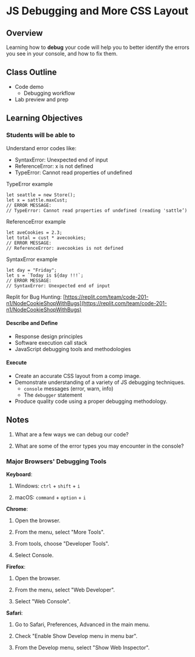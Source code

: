 # JS Debugging and More CSS Layout

## Overview

Learning how to **debug** your code will help you to better identify the errors you see in your console, and how to fix them.

## Class Outline

- Code demo
  - Debugging workflow
- Lab preview and prep

## Learning Objectives

### Students will be able to

Understand error codes like:

* SyntaxError: Unexpected end of input
* ReferenceError: x is not defined
* TypeError: Cannot read properties of undefined 

TypeError example

    let seattle = new Store();
    let x = sattle.maxCust;
    // ERROR MESSAGE:
    // TypeError: Cannot read properties of undefined (reading 'sattle’)

ReferenceError example

    let aveCookies = 2.3;
    let total = cust * avecookies;
    // ERROR MESSAGE:
    // ReferenceError: avecookies is not defined

SyntaxError example 

    let day = "Friday";
    let s = `Today is ${day !!!`;
    // ERROR MESSAGE:
    // SyntaxError: Unexpected end of input

Replit for Bug Hunting: [https://replit.com/team/code-201-n1/NodeCookieShopWithBugs](https://replit.com/team/code-201-n1/NodeCookieShopWithBugs)

#### Describe and Define

- Response design principles
- Software execution call stack
- JavaScript debugging tools and methodologies

#### Execute

- Create an accurate CSS layout from a comp image.
- Demonstrate understanding of a variety of JS debugging techniques.
  - `console` messages (error, warn, info)
  - The `debugger` statement
- Produce quality code using a proper debugging methodology.

## Notes

1. What are a few ways we can debug our code?

1. What are some of the error types you may encounter in the console?

### Major Browsers' Debugging Tools

**Keyboard**:

1. Windows: `ctrl` + `shift` + `i`

1. macOS: `command` + `option` + `i`

**Chrome**:

1. Open the browser.

1. From the menu, select "More Tools".

1. From tools, choose "Developer Tools".

1. Select Console.

**Firefox**:

1. Open the browser.

1. From the menu, select "Web Developer".

1. Select "Web Console".

**Safari**:

1. Go to Safari, Preferences, Advanced in the main menu.

1. Check "Enable Show Develop menu in menu bar".

1. From the Develop menu, select "Show Web Inspector".
